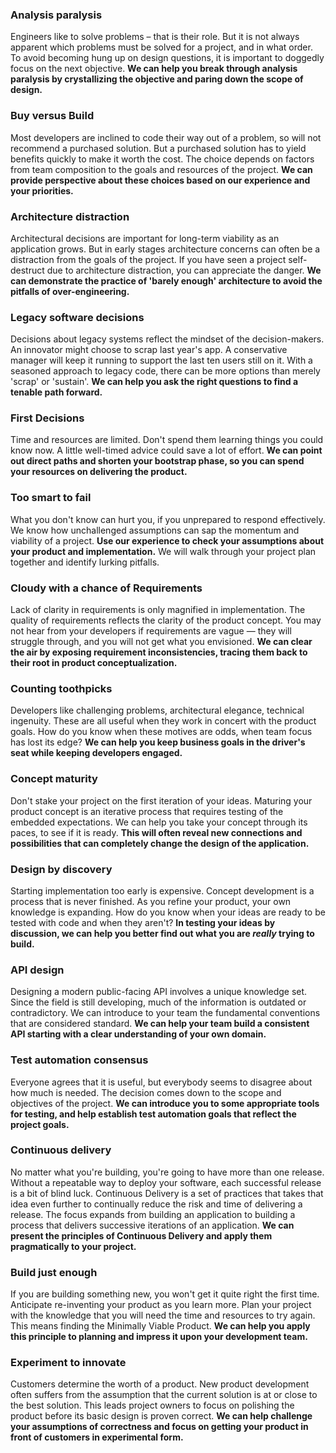 
### Analysis paralysis
Engineers like to solve problems &ndash; that is their role. But it is not always apparent which problems must be solved for a project, and in what order. To avoid becoming hung up on design questions, it is important to doggedly focus on the next objective. <b>We can help you break through analysis paralysis by crystallizing the objective and paring down the scope of design.</b>

### Buy versus Build
Most developers are inclined to code their way out of a problem, so will not recommend a purchased solution. But a purchased solution has to yield benefits quickly to make it worth the cost. The choice depends on factors from team composition to the goals and resources of the project. <b>We can provide perspective about these choices based on our experience and your priorities.</b>

### Architecture distraction
Architectural decisions are important for long-term viability as an application grows. But in early stages architecture concerns can often be a distraction from the goals of the project. If you have seen a project self-destruct due to architecture distraction, you can appreciate the danger. <b>We can demonstrate the practice of 'barely enough' architecture to avoid the pitfalls of over-engineering.</b>

### Legacy software decisions
Decisions about legacy systems reflect the mindset of the decision-makers. An innovator might choose to scrap last year's app. A conservative manager will keep it running to support the last ten users still on it. With a seasoned approach to legacy code, there can be more options than merely 'scrap' or 'sustain'. <b>We can help you ask the right questions to find a tenable path forward.</b>

### First Decisions
Time and resources are limited. Don't spend them learning things you could know now. A little well-timed advice could save a lot of effort. <b>We can point out direct paths and shorten your bootstrap phase, so you can spend your resources on delivering the product.</b> 

### Too smart to fail
What you don't know can hurt you, if you unprepared to respond effectively. We know how unchallenged assumptions can sap the momentum and viability of a project. <b>Use our experience to check your assumptions about your product and implementation.</b> We will walk through your project plan together and identify lurking pitfalls.

### Cloudy with a chance of Requirements
Lack of clarity in requirements is only magnified in implementation. The quality of requirements reflects the clarity of the product concept. You may not hear from your developers if requirements are vague &mdash; they will struggle through, and you will not get what you envisioned. <b>We can clear the air by exposing requirement inconsistencies, tracing them back to their root in product conceptualization.</b>

### Counting toothpicks
Developers like challenging problems, architectural elegance, technical ingenuity. These are all useful when they work in concert with the product goals. How do you know when these motives are odds, when team focus has lost its edge? <b>We can help you keep business goals in the driver's seat while keeping developers engaged.</b>

### Concept maturity
Don't stake your project on the first iteration of your ideas. Maturing your product concept is an iterative process that requires testing of the embedded expectations.  We can help you take your concept through its paces, to see if it is ready. <b>This will often reveal new connections and possibilities that can completely change the design of the application.</b>

### Design by discovery
Starting implementation too early is expensive. Concept development is a process that is never finished. As you refine your product, your own knowledge is expanding. How do you know when your ideas are ready to be tested with code and when they aren't? <b>In testing your ideas by discussion, we can help you better find out what you are <i>really</i> trying to build.</b>

### API design
Designing a modern public-facing API involves a unique knowledge set. Since the field is still developing, much of the information is outdated or contradictory. We can introduce to your team the fundamental conventions that are considered standard. <b>We can help your team build a consistent API starting with a clear understanding of your own domain.</b>

### Test automation consensus
Everyone agrees that it is useful, but everybody seems to disagree about how much is needed. The decision comes down to the scope and objectives of the project. <b>We can introduce you to some appropriate tools for testing, and help establish test automation goals that reflect the project goals.</b>

### Continuous delivery
No matter what you're building, you're going to have more than one release. Without a repeatable way to deploy your software, each successful release is a bit of blind luck. Continuous Delivery is a set of practices that takes that idea even further to continually reduce the risk and time of delivering a release. The focus expands from building an application to building a process that delivers successive iterations of an application. <b>We can present the principles of Continuous Delivery and apply them pragmatically to your project.</b>

### Build just enough
If you are building something new, you won't get it quite right the first time. Anticipate re-inventing your product as you learn more. Plan your project with the knowledge that you will need the time and resources to try again. This means finding the Minimally Viable Product. <b>We can help you apply this principle to planning and impress it upon your development team.</b>

### Experiment to innovate
Customers determine the worth of a product. New product development often suffers from the assumption that the current solution is at or close to the best solution. This leads project owners to focus on polishing the product before its basic design is proven correct. <b>We can help challenge your assumptions of correctness and focus on getting your product in front of customers in experimental form.</b>
